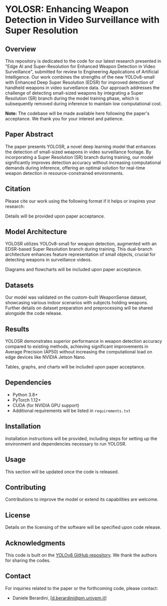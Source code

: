 # YOLOSR: Enhancing Weapon Detection in Video Surveillance with Super Resolution

## Overview
This repository is dedicated to the code for our latest research presented in "Edge AI and Super-Resolution for Enhanced Weapon Detection in Video Surveillance", submitted for review to Engineering Applications of Artificial Intelligence. Our work combines the strengths of the new YOLOv8-small with Enhanced Deep Super Resolution (EDSR) for improved detection of handheld weapons in video surveillance data. Our approach addresses the challenge of detecting small-sized weapons by integrating a Super Resolution (SR) branch during the model training phase, which is subsequently removed during inference to maintain low computational cost.

**Note:** The codebase will be made available here following the paper's acceptance. We thank you for your interest and patience.

## Paper Abstract
The paper presents YOLOSR, a novel deep learning model that enhances the detection of small-sized weapons in video surveillance footage. By incorporating a Super Resolution (SR) branch during training, our model significantly improves detection accuracy without increasing computational demands during inference, offering an optimal solution for real-time weapon detection in resource-constrained environments.

## Citation
Please cite our work using the following format if it helps or inspires your research:

Details will be provided upon paper acceptance.

## Model Architecture
YOLOSR utilizes YOLOv8-small for weapon detection, augmented with an EDSR-based Super Resolution branch during training. This dual-branch architecture enhances feature representation of small objects, crucial for detecting weapons in surveillance videos.

Diagrams and flowcharts will be included upon paper acceptance.

## Datasets
Our model was validated on the custom-built WeaponSense dataset, showcasing various indoor scenarios with subjects holding weapons. Further details on dataset preparation and preprocessing will be shared alongside the code release.

## Results
YOLOSR demonstrates superior performance in weapon detection accuracy compared to existing methods, achieving significant improvements in Average Precision (AP50) without increasing the computational load on edge devices like NVIDIA Jetson Nano.

Tables, graphs, and charts will be included upon paper acceptance.

## Dependencies
- Python 3.8+
- PyTorch 1.12+
- CUDA (for NVIDIA GPU support)
- Additional requirements will be listed in `requirements.txt`

## Installation
Installation instructions will be provided, including steps for setting up the environment and dependencies necessary to run YOLOSR.

## Usage
This section will be updated once the code is released.

## Contributing
Contributions to improve the model or extend its capabilities are welcome.

## License
Details on the licensing of the software will be specified upon code release.

## Acknowledgments
This code is built on the [YOLOv8 GitHub repository](https://github.com/ultralytics/ultralytics). We thank the authors for sharing the codes.

## Contact
For inquiries related to the paper or the forthcoming code, please contact:

- Daniele Berardini, [d.berardini@pm.univpm.it]
